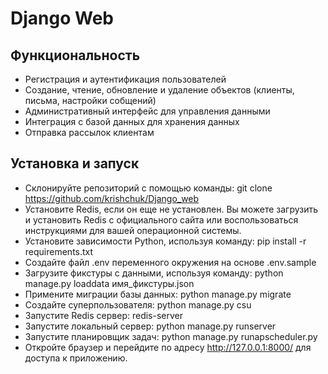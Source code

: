 # Django Web

## Функциональность

 - Регистрация и аутентификация пользователей
 - Создание, чтение, обновление и удаление объектов (клиенты, письма, настройки собщений)
 - Административный интерфейс для управления данными
 - Интеграция с базой данных для хранения данных
 - Отправка рассылок клиентам


## Установка и запуск

 - Склонируйте репозиторий с помощью команды: git clone https://github.com/krishchuk/Django_web
 - Установите Redis, если он еще не установлен. Вы можете загрузить и установить Redis с официального сайта или воспользоваться инструкциями для вашей операционной системы.
 - Установите зависимости Python, используя команду: pip install -r requirements.txt
 - Создайте файл .env переменного окружения на основе .env.sample
 - Загрузите фикстуры с данными, используя команду: python manage.py loaddata имя_фикстуры.json
 - Примените миграции базы данных: python manage.py migrate
 - Создайте суперпользователя: python manage.py csu
 - Запустите Redis сервер: redis-server
 - Запустите локальный сервер: python manage.py runserver
 - Запустите планировщик задач: python manage.py runapscheduler.py
 - Откройте браузер и перейдите по адресу http://127.0.0.1:8000/ для доступа к приложению.
